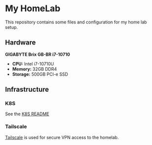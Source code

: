 # My HomeLab

This repository contains some files and configuration for my home lab setup.

## Hardware

**GIGABYTE Brix GB-BR i7-10710**
- **CPU:** Intel i7-10710U
- **Memory:** 32GB DDR4
- **Storage:** 500GB PCI-e SSD

## Infrastructure

### K8S
See the [K8S README](k8s/README.md)

### Tailscale
[Tailscale](https://tailscale.com) is used for secure VPN access to the homelab.
